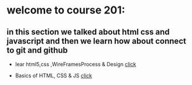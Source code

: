 # welcome to course 201:
## in this section we talked about html css and javascript and then we learn how about connect to git and github



* lear html5,css ,WireFramesProcess & Design [click](read01.md)

* Basics of HTML, CSS & JS [click](read02.md)